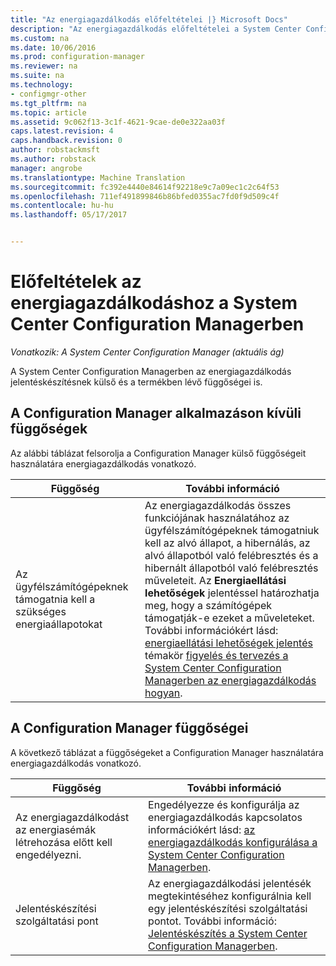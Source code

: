 ```yaml
---
title: "Az energiagazdálkodás előfeltételei |} Microsoft Docs"
description: "Az energiagazdálkodás előfeltételei a System Center Configuration Managerben beolvasása."
ms.custom: na
ms.date: 10/06/2016
ms.prod: configuration-manager
ms.reviewer: na
ms.suite: na
ms.technology:
- configmgr-other
ms.tgt_pltfrm: na
ms.topic: article
ms.assetid: 9c062f13-3c1f-4621-9cae-de0e322aa03f
caps.latest.revision: 4
caps.handback.revision: 0
author: robstackmsft
ms.author: robstack
manager: angrobe
ms.translationtype: Machine Translation
ms.sourcegitcommit: fc392e4440e84614f92218e9c7a09ec1c2c64f53
ms.openlocfilehash: 711ef491899846b86bfed0355ac7fd0f9d509c4f
ms.contentlocale: hu-hu
ms.lasthandoff: 05/17/2017


---
```

# <a name="prerequisites-for-power-management-in-system-center-configuration-manager"></a>Előfeltételek az energiagazdálkodáshoz a System Center Configuration Managerben

*Vonatkozik: A System Center Configuration Manager (aktuális ág)*

A System Center Configuration Managerben az energiagazdálkodás jelentéskészítésnek külső és a termékben lévő függőségei is.  

## <a name="dependencies-external-to-configuration-manager"></a>A Configuration Manager alkalmazáson kívüli függőségek  
 Az alábbi táblázat felsorolja a Configuration Manager külső függőségeit használatára energiagazdálkodás vonatkozó.  

|Függőség|További információ|  
|----------------|----------------------|  
|Az ügyfélszámítógépeknek támogatnia kell a szükséges energiaállapotokat|Az energiagazdálkodás összes funkciójának használatához az ügyfélszámítógépeknek támogatniuk kell az alvó állapot, a hibernálás, az alvó állapotból való felébresztés és a hibernált állapotból való felébresztés műveleteit. Az **Energiaellátási lehetőségek** jelentéssel határozhatja meg, hogy a számítógépek támogatják-e ezeket a műveleteket. További információkért lásd: [energiaellátási lehetőségek jelentés](../../../../core/clients/manage/power/monitor-and-plan-for-power-management.md#BKMK_Capabilites) témakör [figyelés és tervezés a System Center Configuration Managerben az energiagazdálkodás hogyan](../../../../core/clients/manage/power/monitor-and-plan-for-power-management.md).|  

## <a name="configuration-manager-dependencies"></a>A Configuration Manager függőségei  
 A következő táblázat a függőségeket a Configuration Manager használatára energiagazdálkodás vonatkozó.  

|Függőség|További információ|  
|----------------|----------------------|  
|Az energiagazdálkodást az energiasémák létrehozása előtt kell engedélyezni.|Engedélyezze és konfigurálja az energiagazdálkodás kapcsolatos információkért lásd: [az energiagazdálkodás konfigurálása a System Center Configuration Managerben](../../../../core/clients/manage/power/configuring-power-management.md).|  
|Jelentéskészítési szolgáltatási pont|Az energiagazdálkodási jelentésék megtekintéséhez konfigurálnia kell egy jelentéskészítési szolgáltatási pontot. További információ: [Jelentéskészítés a System Center Configuration Managerben](../../../../core/servers/manage/reporting.md).|  

